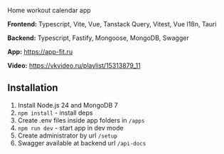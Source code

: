 Home workout calendar app

**Frontend:** Typescript, Vite, Vue, Tanstack Query, Vitest, Vue I18n, Tauri

**Backend:** Typescript, Fastify, Mongoose, MongoDB, Swagger

**App:** https://app-fit.ru

**Video:** https://vkvideo.ru/playlist/15313879_11

## Installation

1. Install Node.js 24 and MongoDB 7
2. `npm install` - install deps
3. Create .env files inside app folders in `/apps`
4. `npm run dev` - start app in dev mode
5. Create administrator by url `/setup`
6. Swagger available at backend url `/api-docs`
